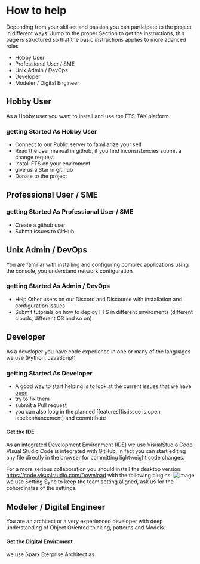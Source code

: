 # How to help
Depending from your skillset and passion you can participate to the project in different ways.
Jump to the proper Section to get the instructions, this page is structured so that the basic instructions applies to more adanced roles

* Hobby User
* Professional User / SME
* Unix Admin / DevOps
* Developer
* Modeler / Digital Engineer 

## Hobby User
As a Hobby user you want to install and use the FTS-TAK platform.
### getting Started As Hobby User
* Connect to our Public server to familiarize your self
* Read the user manual  in github, if you find inconsistencies submit a change request
* Install FTS on your enviroment
* give us a Star in git hub
* Donate to the project

## Professional User / SME
### getting Started As Professional User / SME
* Create a github user
* Submit issues to GitHub

## Unix Admin / DevOps
You are familiar with installing and configuring complex applications using the console, you understand network configuration

### getting Started As Admin / DevOps
* Help Other users on our Discord and Discourse with installation and configuration issues
* Submit  tutorials on how to deploy FTS in different enviroments (different clouds, different OS and so on)

## Developer
As a developer you have code experience in one or many of the languages we use (Python, JavaScript)

### getting Started As Developer
* A good way to start helping is to look at the current issues that we have [open](https://github.com/FreeTAKTeam/FreeTakServer/issues?q=is%3Aissue+is%3Aopen+is%3Aissue+is%3Aopen+label%3Abug_normal%2Cbug_minor%2Cbug_Fatal)  
* try to fix them 
* submit a Pull request
* you can also loog in the planned [features](is:issue is:open label:enhancement) and conmtribute 

#### Get the IDE
As an integrated Development Environment (IDE) we use VisualStudio Code.
VIsual Studio Code is integrated with GitHub, in fact you can start editing any file directly in the browser for committing lightweight code changes.

For a more serious collaboration you should install the desktop version:
https://code.visualstudio.com/Download
with the following plugins:
![image](https://user-images.githubusercontent.com/60719165/189349403-3b4d400b-2fe1-4ea1-a0ae-f0b164346bd5.png)
we use Setting Sync to keep the team setting aligned, ask us for the cohordinates of the settings.

## Modeler / Digital Engineer
You are an architect or a very experienced developer with deep understanding of Object Oriented thinking, patterns and Models.

#### Get the Digital Enviroment
we use Sparx Eterprise Architect as 
